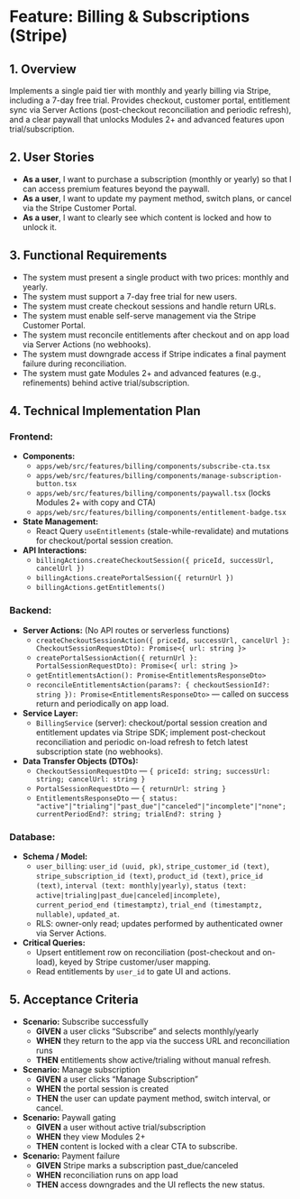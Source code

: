 # Feature: Billing & Subscriptions (Stripe)

## 1. Overview
Implements a single paid tier with monthly and yearly billing via Stripe, including a 7-day free trial. Provides checkout, customer portal, entitlement sync via Server Actions (post-checkout reconciliation and periodic refresh), and a clear paywall that unlocks Modules 2+ and advanced features upon trial/subscription.

## 2. User Stories
- **As a user**, I want to purchase a subscription (monthly or yearly) so that I can access premium features beyond the paywall.
- **As a user**, I want to update my payment method, switch plans, or cancel via the Stripe Customer Portal.
- **As a user**, I want to clearly see which content is locked and how to unlock it.

## 3. Functional Requirements
- The system must present a single product with two prices: monthly and yearly.
- The system must support a 7-day free trial for new users.
- The system must create checkout sessions and handle return URLs.
- The system must enable self-serve management via the Stripe Customer Portal.
- The system must reconcile entitlements after checkout and on app load via Server Actions (no webhooks).
- The system must downgrade access if Stripe indicates a final payment failure during reconciliation.
- The system must gate Modules 2+ and advanced features (e.g., refinements) behind active trial/subscription.

## 4. Technical Implementation Plan

### Frontend:
- **Components:**
  - `apps/web/src/features/billing/components/subscribe-cta.tsx`
  - `apps/web/src/features/billing/components/manage-subscription-button.tsx`
  - `apps/web/src/features/billing/components/paywall.tsx` (locks Modules 2+ with copy and CTA)
  - `apps/web/src/features/billing/components/entitlement-badge.tsx`
- **State Management:**
  - React Query `useEntitlements` (stale-while-revalidate) and mutations for checkout/portal session creation.
- **API Interactions:**
  - `billingActions.createCheckoutSession({ priceId, successUrl, cancelUrl })`
  - `billingActions.createPortalSession({ returnUrl })`
  - `billingActions.getEntitlements()`

### Backend:
- **Server Actions:** (No API routes or serverless functions)
  - `createCheckoutSessionAction({ priceId, successUrl, cancelUrl }: CheckoutSessionRequestDto): Promise<{ url: string }>`
  - `createPortalSessionAction({ returnUrl }: PortalSessionRequestDto): Promise<{ url: string }>`
  - `getEntitlementsAction(): Promise<EntitlementsResponseDto>`
  - `reconcileEntitlementsAction(params?: { checkoutSessionId?: string }): Promise<EntitlementsResponseDto>` — called on success return and periodically on app load.
- **Service Layer:**
  - `BillingService` (server): checkout/portal session creation and entitlement updates via Stripe SDK; implement post-checkout reconciliation and periodic on-load refresh to fetch latest subscription state (no webhooks).
- **Data Transfer Objects (DTOs):**
  - `CheckoutSessionRequestDto` — `{ priceId: string; successUrl: string; cancelUrl: string }`
  - `PortalSessionRequestDto` — `{ returnUrl: string }`
  - `EntitlementsResponseDto` — `{ status: "active"|"trialing"|"past_due"|"canceled"|"incomplete"|"none"; currentPeriodEnd?: string; trialEnd?: string }`

### Database:
- **Schema / Model:**
  - `user_billing`: `user_id (uuid, pk)`, `stripe_customer_id (text)`, `stripe_subscription_id (text)`, `product_id (text)`, `price_id (text)`, `interval (text: monthly|yearly)`, `status (text: active|trialing|past_due|canceled|incomplete)`, `current_period_end (timestamptz)`, `trial_end (timestamptz, nullable)`, `updated_at`.
  - RLS: owner-only read; updates performed by authenticated owner via Server Actions.
- **Critical Queries:**
  - Upsert entitlement row on reconciliation (post-checkout and on-load), keyed by Stripe customer/user mapping.
  - Read entitlements by `user_id` to gate UI and actions.

## 5. Acceptance Criteria
- **Scenario:** Subscribe successfully
  - **GIVEN** a user clicks “Subscribe” and selects monthly/yearly
  - **WHEN** they return to the app via the success URL and reconciliation runs
  - **THEN** entitlements show active/trialing without manual refresh.
- **Scenario:** Manage subscription
  - **GIVEN** a user clicks “Manage Subscription”
  - **WHEN** the portal session is created
  - **THEN** the user can update payment method, switch interval, or cancel.
- **Scenario:** Paywall gating
  - **GIVEN** a user without active trial/subscription
  - **WHEN** they view Modules 2+
  - **THEN** content is locked with a clear CTA to subscribe.
- **Scenario:** Payment failure
  - **GIVEN** Stripe marks a subscription past_due/canceled
  - **WHEN** reconciliation runs on app load
  - **THEN** access downgrades and the UI reflects the new status.
